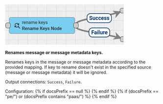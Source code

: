 ![image](/images/user-guide/rule-engine-2-0/nodes/transformation-nodes/rename-keys-node.png)

**Renames message or message metadata keys.**

Renames keys in the message or message metadata according to the provided mapping. If key to rename doesn't exist in the specified source (message or message metadata) it will be ignored.

Output connections: `Success`, `Failure`.

Configuration:
{% if docsPrefix == null %}
<object width="70%" data="/images/user-guide/rule-engine-2-0/nodes/transformation-nodes/rename-keys-node-2-ce.png"></object>
{% endif %}
{% if (docsPrefix == "pe/") or (docsPrefix contains "paas/") %}
<object width="70%" data="/images/user-guide/rule-engine-2-0/nodes/transformation-nodes/rename-keys-node-2-pe.png"></object>
{% endif %}
